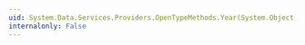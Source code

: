 ```yaml
---
uid: System.Data.Services.Providers.OpenTypeMethods.Year(System.Object)
internalonly: False
---
```

